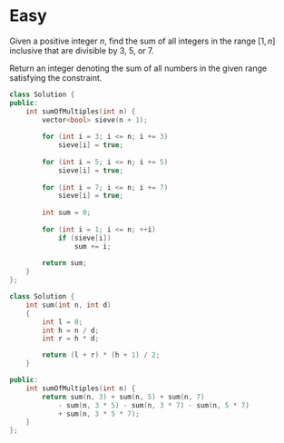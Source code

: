 # Easy

Given a positive integer $n$, find the sum of all integers in the range $[1, n]$ inclusive that are divisible by $3$, $5$, or $7$.

Return an integer denoting the sum of all numbers in the given range satisfying the constraint.

```cpp
class Solution {
public:
    int sumOfMultiples(int n) {
        vector<bool> sieve(n + 1);
        
        for (int i = 3; i <= n; i += 3)
            sieve[i] = true;
        
        for (int i = 5; i <= n; i += 5)
            sieve[i] = true;
        
        for (int i = 7; i <= n; i += 7)
            sieve[i] = true;
        
        int sum = 0;
        
        for (int i = 1; i <= n; ++i)
            if (sieve[i])
                sum += i;
        
        return sum;
    }
};
```

```cpp
class Solution {
    int sum(int n, int d)
    {
        int l = 0;
        int h = n / d;
        int r = h * d;

        return (l + r) * (h + 1) / 2;
    }

public:
    int sumOfMultiples(int n) {
        return sum(n, 3) + sum(n, 5) + sum(n, 7)
            - sum(n, 3 * 5) - sum(n, 3 * 7) - sum(n, 5 * 7)
            + sum(n, 3 * 5 * 7);
    }
};
```
